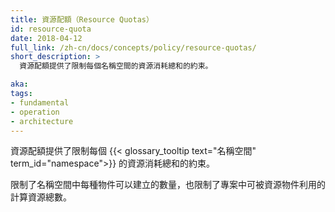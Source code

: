 ```yaml
---
title: 資源配額（Resource Quotas）
id: resource-quota
date: 2018-04-12
full_link: /zh-cn/docs/concepts/policy/resource-quotas/
short_description: >
  資源配額提供了限制每個名稱空間的資源消耗總和的約束。

aka: 
tags:
- fundamental
- operation
- architecture
---
```


<!--
---
title: Resource Quotas
id: resource-quota
date: 2018-04-12
full_link: /zh-cn/docs/concepts/policy/resource-quotas/
short_description: >
  Provides constraints that limit aggregate resource consumption per namespace.

aka: 
tags:
- fundamental
- operation
- architecture
---
-->

<!--
 Provides constraints that limit aggregate resource consumption per {{< glossary_tooltip term_id="namespace" >}}.
-->

資源配額提供了限制每個 {{< glossary_tooltip text="名稱空間" term_id="namespace">}} 的資源消耗總和的約束。

<!--more--> 

<!--
Limits the quantity of objects that can be created in a namespace by type, as well as the total amount of compute resources that may be consumed by resources in that project.
-->

限制了名稱空間中每種物件可以建立的數量，也限制了專案中可被資源物件利用的計算資源總數。


